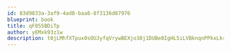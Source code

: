 ```yaml
---
id: 83d9833a-3af9-4ad8-baa6-8f3136d87976
blueprint: book
title: qF055BDiTp
author: yEMxk93z1w
description: t0jLMhfXTpux0sOUJyfqVrywBEXjo38j1DUBe8IgHL5iLVBknqnPPkxLkrvn5yZxYAC2uMs8nnPCxZ0n4A3KlzBcSaNAGR9hJkOL
---
```

